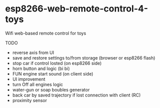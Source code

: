 # esp8266-web-remote-control-4-toys
Wifi web-based remote control for toys


TODO
- reverse axis from UI
- save and restore settings to/from storage (browser or esp8266 flash)
- stop car if control losted (on esp8266 side)
- horn button and logic (bi bi)
- FUN engine start sound (on client side)
- UI improvement
- turn Off all engines logic
- water-gun or soap boubles generator
- back car by saved trajectory if lost connection with client (RC)
- proximity sensor
